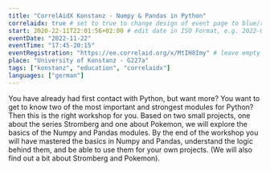 ```yaml
---
title: "CorrelAidX Konstanz - Numpy & Pandas in Python"
correlaidx: true # set to true to change design of event page to blue/red
start: 2020-22-11T22:01:56+02:00 # edit date in ISO Format, e.g. 2022-09-06, leave time part alone -> specify start time in eventTime 
eventDate: "2022-11-22"
eventTime: "17:45-20:15"
eventRegistration: "https://ee.correlaid.org/x/MtIH8Imy" # leave empty if not needed
place: "University of Konstanz - G227a"
tags: ["konstanz", "education", "correlaidx"] 
languages: ["german"]
---
```


You have already had first contact with Python, but want more? 
You want to get to know two of the most important and strongest modules for Python?
Then this is the right workshop for you. Based on two small projects, one about the series Stromberg and one about Pokemon, we will explore the basics of the Numpy and Pandas modules. 
By the end of the workshop you will have mastered the basics in Numpy and Pandas, understand the logic behind them, and be able to use them for your own projects. 
(We will also find out a bit about Stromberg and Pokemon). 




